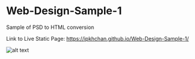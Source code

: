 # Web-Design-Sample-1
Sample of PSD to HTML conversion

Link to Live Static Page: https://ipkhchan.github.io/Web-Design-Sample-1/

![alt text](https://ipkhchan.github.io/Web-Design-Sample-1/)
